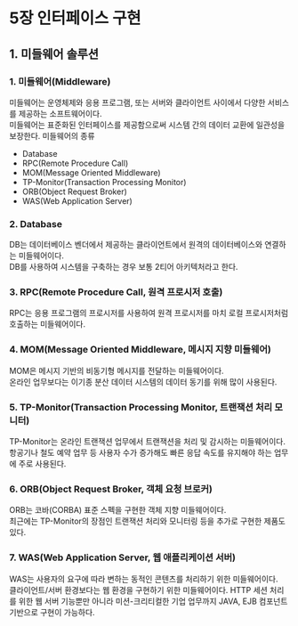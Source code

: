 # 5장 인터페이스 구현
## 1. 미들웨어 솔루션
### 1. 미들웨어(Middleware)
미들웨어는 운영체제와 응용 프로그램, 또는 서버와 클라이언트 사이에서 다양한 서비스를 제공하는 소프트웨어이다.  
미들웨어는 표준화된 인터페이스를 제공함으로써 시스템 간의 데이터 교환에 일관성을 보장한다.
미들웨어의 종류
* Database
* RPC(Remote Procedure Call)
* MOM(Message Oriented Middleware)
* TP-Monitor(Transaction Processing Monitor)
* ORB(Object Request Broker)
* WAS(Web Application Server)
### 2. Database
DB는 데이터베이스 벤더에서 제공하는 클라이언트에서 원격의 데이터베이스와 연결하는 미들웨어이다.  
DB를 사용하여 시스템을 구축하는 경우 보통 2티어 아키텍처라고 한다.
### 3. RPC(Remote Procedure Call, 원격 프로시저 호출)
RPC는 응용 프로그램의 프로시저를 사용하여 원격 프로시저를 마치 로컬 프로시저처럼 호출하는 미들웨어이다.
### 4. MOM(Message Oriented Middleware, 메시지 지향 미들웨어)
MOM은 메시지 기반의 비동기형 메시지를 전달하는 미들웨어이다.  
온라인 업무보다는 이기종 분산 데이터 시스템의 데이터 동기를 위해 많이 사용된다.
### 5. TP-Monitor(Transaction Processing Monitor, 트랜잭션 처리 모니터)
TP-Monitor는 온라인 트랜잭션 업무에서 트랜잭션을 처리 및 감시하는 미들웨어이다.  
항공기나 철도 예약 업무 등 사용자 수가 증가해도 빠른 응답 속도를 유지해야 하는 업무에 주로 사용된다.
### 6. ORB(Object Request Broker, 객체 요청 브로커)
ORB는 코바(CORBA) 표준 스펙을 구현한 객체 지향 미들웨어이다.  
최근에는 TP-Monitor의 장점인 트랜잭션 처리와 모니터링 등을 추가로 구현한 제품도 있다.
### 7. WAS(Web Application Server, 웹 애플리케이션 서버)
WAS는 사용자의 요구에 따라 변하는 동적인 콘텐츠를 처리하기 위한 미들웨어이다.  
클라이언트/서버 환경보다는 웹 환경을 구현하기 위한 미들웨어이다.
HTTP 세션 처리를 위한 웹 서버 기능뿐만 아니라 미션-크리티컬한 기업 업무까지 JAVA, EJB 컴포넌트 기반으로 구현이 가능하다.
